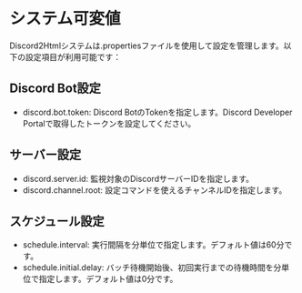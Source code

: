 # システム可変値

Discord2Htmlシステムは.propertiesファイルを使用して設定を管理します。以下の設定項目が利用可能です：

## Discord Bot設定

- discord.bot.token: Discord BotのTokenを指定します。Discord Developer Portalで取得したトークンを設定してください。

## サーバー設定

- discord.server.id: 監視対象のDiscordサーバーIDを指定します。
- discord.channel.root: 設定コマンドを使えるチャンネルIDを指定します。

## スケジュール設定

- schedule.interval: 実行間隔を分単位で指定します。デフォルト値は60分です。
- schedule.initial.delay: バッチ待機開始後、初回実行までの待機時間を分単位で指定します。デフォルト値は0分です。
